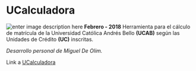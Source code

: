  # UCalculadora 
 ![enter image description here](https://repository-images.githubusercontent.com/122566749/3c484880-6a0d-11e9-909e-be1522c08871)
**Febrero - 2018**
Herramienta para el cálculo de matrícula de la Universidad Católica Andrés Bello **(UCAB)** según las Unidades de Crédito **(UC)**   inscritas.

*Desarrollo personal de Miguel De Olim.*

Link a [UCalculadora](https://madot10.github.io/UCalculadora/)

